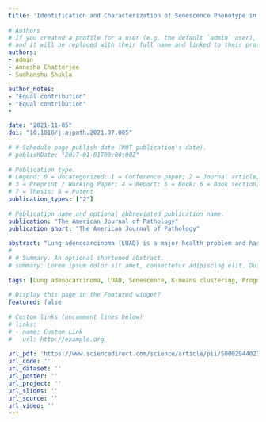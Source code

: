 ```yaml
---
title: 'Identification and Characterization of Senescence Phenotype in Lung Adenocarcinoma with High Drug Sensitivity'
    
# Authors
# If you created a profile for a user (e.g. the default `admin` user), write the username (folder name) here 
# and it will be replaced with their full name and linked to their profile.
authors:
- admin
- Annesha Chatterjee 
- Sudhanshu Shukla 

author_notes:
- "Equal contribution"
- "Equal contribution"
-

date: "2021-11-05"
doi: "10.1016/j.ajpath.2021.07.005"
    
# # Schedule page publish date (NOT publication's date).
# publishDate: "2017-01-01T00:00:00Z"
    
# Publication type.
# Legend: 0 = Uncategorized; 1 = Conference paper; 2 = Journal article;
# 3 = Preprint / Working Paper; 4 = Report; 5 = Book; 6 = Book section;
# 7 = Thesis; 8 = Patent
publication_types: ["2"]
    
# Publication name and optional abbreviated publication name.
publication: "The American Journal of Pathology"
publication_short: "The American Journal of Pathology"
    
abstract: "Lung adenocarcinoma (LUAD) is a major health problem and has poor prognosis. Heterogeneity is a central determinant of the treatment outcome, requiring identification of new subclasses of LUAD. Senescence has emerged as a crucial regulator of metastasis and drug response. Ionizing radiation– and doxorubicin-induced senescence-associated genes in lung fibroblasts were used in K-means clustering to identify high- and low-senescence (HS and LS) classes among The Cancer Genome Atlas- LUAD (TCGA-LUAD) patients. The LS group showed significantly poorer survival (P = 0.01) and greater activation of proliferative signaling pathways, proliferation, wound healing, and genetic aberrations (P $<$ 0.05). The TP53 mutation rate was significantly greater in the HS group (P $<$ 0.0001), explaining the phenotype. Also, genome-wide hypomethylation was significantly greater in the LS group than in the HS group. Interestingly, pathway analysis identified silencing of Wnt signaling in the HS group. The machine learning–based recursive feature elimination technique was used to identify a 20-gene senescence signature in TCGA-LUAD samples. The presence of a senescence phenotype with poor survival was validated in an independent patient cohort and a cell-line cohort using unsupervised clustering of samples based on a 20-gene signature. On further analysis, HS cells were more resistant to drugs, particularly histone deacetylase inhibitors. Taken together, this study identified a novel subtype of LUAD with reduced Wnt signaling and high drug resistance."
#     
# # Summary. An optional shortened abstract.
# summary: Lorem ipsum dolor sit amet, consectetur adipiscing elit. Duis posuere tellus ac convallis placerat. Proin tincidunt magna sed ex sollicitudin condimentum.
    
tags: [Lung adenocarcinoma, LUAD, Senescence, K-means clustering, Prognostic model]
    
# Display this page in the Featured widget?
featured: false
    
# Custom links (uncomment lines below)
# links:
# - name: Custom Link
#   url: http://example.org
    
url_pdf: 'https://www.sciencedirect.com/science/article/pii/S0002944021003424'
url_code: ''
url_dataset: ''
url_poster: ''
url_project: ''
url_slides: ''
url_source: ''
url_video: ''
---
```


